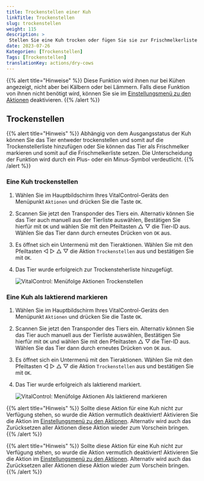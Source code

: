 ```yaml
---
title: Trockenstellen einer Kuh
linkTitle: Trockenstellen
slug: trockenstellen
weight: 115
description: >
 Stellen Sie eine Kuh trocken oder fügen Sie sie zur Frischmelkerliste hinzu
date: 2023-07-26
Kategorien: [Trockenstellen]
Tags: [Trockenstellen]
translationKey: actions/dry-cows
---
```

{{% alert title="Hinweise" %}}
Diese Funktion wird ihnen nur bei Kühen angezeigt, nicht aber bei Kälbern oder bei Lämmern.
Falls diese Funktion von ihnen nicht benötigt wird, können Sie sie im [Einstellungsmenü zu den Aktionen](/docs/aktionen/einstellungen/) deaktivieren.
{{% /alert %}}

## Trockenstellen

{{% alert title="Hinweis" %}}
Abhängig von dem Ausgangsstatus der Kuh können Sie das Tier entweder trockenstellen und somit auf die Trockenstellerliste hinzufügen oder Sie können das Tier als Frischmelker markieren und somit auf die Frischmelkerliste setzen. Die Unterscheidung der Funktion wird durch ein Plus- oder ein Minus-Symbol verdeutlicht.
{{% /alert %}}

### Eine Kuh trockenstellen

1. Wählen Sie im Hauptbildschirm Ihres VitalControl-Geräts den Menüpunkt `Aktionen` und drücken Sie die Taste `OK`.

2. Scannen Sie jetzt den Transponder des Tiers ein. Alternativ können Sie das Tier auch manuell aus der Tierliste auswählen, Bestätigen Sie hierfür mit `OK` und wählen Sie mit den Pfeiltasten △ ▽ die Tier-ID aus. Wählen Sie das Tier dann durch erneutes Drücken von `OK` aus.

3. Es öffnet sich ein Untermenü mit den Tieraktionen. Wählen Sie mit den Pfeiltasten ◁ ▷ △ ▽ die Aktion `Trockenstellen` aus und bestätigen Sie mit `OK`.

4. Das Tier wurde erfolgreich zur Trockensteherliste hinzugefügt.

   ![VitalControl: Menüfolge Aktionen Trockenstellen](../bilder/trockenstellen.png "Trockenstellen")

### Eine Kuh als laktierend markieren

1. Wählen Sie im Hauptbildschirm Ihres VitalControl-Geräts den Menüpunkt `Aktionen` und drücken Sie die Taste `OK`.

2. Scannen Sie jetzt den Transponder des Tiers ein. Alternativ können Sie das Tier auch manuell aus der Tierliste auswählen, Bestätigen Sie hierfür mit `OK` und wählen Sie mit den Pfeiltasten △ ▽ die Tier-ID aus. Wählen Sie das Tier dann durch erneutes Drücken von `OK` aus.

3. Es öffnet sich ein Untermenü mit den Tieraktionen. Wählen Sie mit den Pfeiltasten ◁ ▷ △ ▽ die Aktion `Trockenstellen` aus und bestätigen Sie mit `OK`.

4. Das Tier wurde erfolgreich als laktierend markiert.

   ![VitalControl: Menüfolge Aktionen Als laktierend markieren](../bilder/laktierend.png "Eine Kuh als laktierend markieren")

{{% alert title="Hinweis" %}}
Sollte diese Aktion für eine Kuh nicht zur Verfügung stehen, so wurde die Aktion vermutlich deaktiviert! Aktivieren Sie die Aktion im [Einstellungsmenü zu den Aktionen](/docs/aktionen/einstellungen/). Alternativ wird auch das Zurücksetzen aller Aktionen diese Aktion wieder zum Vorschein bringen.
{{% /alert %}}

{{% alert title="Hinweis" %}}
Sollte diese Aktion für eine Kuh nicht zur Verfügung stehen, so wurde die Aktion vermutlich deaktiviert! Aktivieren Sie die Aktion im [Einstellungsmenü zu den Aktionen](/docs/aktionen/einstellungen/). Alternativ wird auch das Zurücksetzen aller Aktionen diese Aktion wieder zum Vorschein bringen.
{{% /alert %}}
